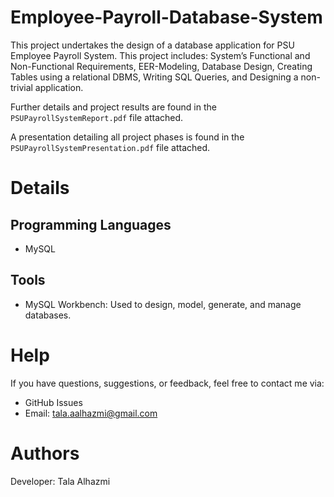 # Employee-Payroll-Database-System
This project undertakes the design of a database application for PSU Employee Payroll System. This project includes: System’s Functional and Non-Functional Requirements, EER-Modeling, Database Design, Creating Tables using a relational DBMS, Writing SQL Queries, and Designing a non-trivial application.

Further details and project results are found in the `PSUPayrollSystemReport.pdf` file attached.

A presentation detailing all project phases is found in the `PSUPayrollSystemPresentation.pdf` file attached.

# Details
Programming Languages
-----
- MySQL

Tools
-----
- MySQL Workbench: Used to design, model, generate, and manage databases.

# Help
If you have questions, suggestions, or feedback, feel free to contact me via:

- GitHub Issues
- Email: tala.aalhazmi@gmail.com
  
# Authors
Developer: Tala Alhazmi
